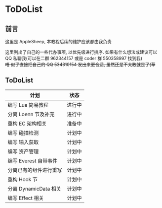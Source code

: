 # ToDoList

## 前言

这里是 AppleSheep, 本教程后续的维护应该都由我负责

这里列出了自己的一些代办事项, 以优先级进行排序. 如果有什么想法或建议可以 QQ 私聊我(可以在二群 962344157 或是 coder 群 550358997 找到我)          
<del>唔 似乎直接把自己的 QQ 534310154 发出来更合适, 虽然还是不太敢就是了(草</del>

## ToDoList

| 计划                          | 状态   |
| ----------------------------- | ------ |
| 编写 Lua 简易教程              | 进行中 |
| 分离 Loenn 节及补充           | 进行中 |
| 重构 EC 架构相关              | 准备中 |
| 编写 碰撞检测                 | 计划中 |
| 编写 输入获取                 | 计划中 |
| 编写 资产管理                 | 计划中 |
| 编写 Everest 自带事件         | 计划中 |
| 分离已有的组件进行重写          | 计划中 |
| 重构 Hook 节                  | 计划中 |
| 分离 DynamicData 相关         | 计划中 |
| 编写 Effect 相关              | 计划中 |


